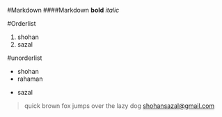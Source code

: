 #Markdown
####Markdown
**bold**
*italic*

#Orderlist
1. shohan
2. sazal

#unorderlist
* shohan
* rahaman
- sazal

>quick brown fox jumps over the lazy dog
<shohansazal@gmail.com>
